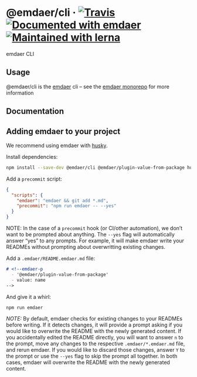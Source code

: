<!--
  This file was generated by emdaer

  Its template can be found at .emdaer/README.emdaer.md
-->

<!--
  emdaerHash:f79ec506af7cc71d68f975579d9449c5
-->

<h1 id="-emdaer-cli-travis-documented-with-emdaer-maintained-with-lerna">@emdaer/cli · <a href="https://travis-ci.org/emdaer/emdaer/"><img src="https://img.shields.io/travis/emdaer/emdaer.svg?style=flat-square" alt="Travis"></a> <a href="https://github.com/emdaer/emdaer"><img src="https://img.shields.io/badge/📓-documented%20with%20emdaer-F06632.svg?style=flat-square" alt="Documented with emdaer"></a> <a href="https://lernajs.io/"><img src="https://img.shields.io/badge/🐉-maintained%20with%20lerna-cc00ff.svg?style=flat-square" alt="Maintained with lerna"></a></h1>
<p>emdaer CLI</p>
<h2 id="usage">Usage</h2>
<p>@emdaer/cli is the <a href="https://github.com/emdaer/emdaer/">emdaer</a> cli – see the <a href="https://github.com/emdaer/emdaer/">emdaer monorepo</a> for more information</p>
<h2 id="documentation">Documentation</h2>
<h2 id="adding-emdaer-to-your-project">Adding emdaer to your project</h2>
<p>We recommend using emdaer with <a href="https://github.com/typicode/husky">husky</a>.</p>
<p>Install dependencies:</p>

```sh
npm install --save-dev @emdaer/cli @emdaer/plugin-value-from-package husky
```
<p>Add a <code>precommit</code> script:</p>

```json
{
  "scripts": {
    "emdaer": "emdaer && git add *.md",
    "precommit": "npm run emdaer -- --yes"
  }
}
```
<p>NOTE: In the case of a <code>precommit</code> hook (or CI/other automation), we don’t want to be prompted about anything. The <code>--yes</code> flag will automatically answer “yes” to any prompts. For example, it will make emdaer write your READMEs without prompting about overwritting existing changes.</p>
<p>Add a <code>.emdaer/README.emdaer.md</code> file:</p>
<!-- prettier-ignore-start -->

```md
# <!--emdaer-p
  - '@emdaer/plugin-value-from-package'
  - value: name
-->
```
<!-- prettier-ignore-end -->
<p>And give it a whirl:</p>

```sh
npm run emdaer
```
<p><em>NOTE:</em> By default, emdaer checks for existing changes to your READMEs before writing. If it detects changes, it will provide a prompt asking if you would like to overwrite the README with the newly generated content. If you accidentally edited the README directly, you will want to answer <code>n</code> to the prompt, move any changes to the respective <code>.emdaer/*.emdaer.md</code> file, and rerun emdaer. If you would like to discard those changes, answer <code>Y</code> to the prompt or use the <code>--yes</code> flag to skip the prompt all together. In both cases, emdaer will overwrite the README with the newly generated content.</p>
